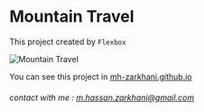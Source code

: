 # Mountain Travel

This project created by `Flexbox` 

<img src="http://imageupper.com/s12/1/5/U15593886951612338_1.png" alt="Mountain Travel" title="Mountain Travel" />

You can see this project in [mh-zarkhani.github.io](https://mh-zarkhani.github.io/Mountain-Travel)

###### contact with me : m.hassan.zarkhani@gmail.com
